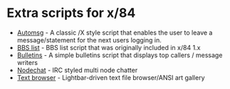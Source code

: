 # Extra scripts for x/84

- [Automsg](https://github.com/x84-extras/automsg) - A classic /X style script that enables the user to leave a message/statement for the next users logging in.
- [BBS list](https://github.com/x84-extras/bbslist) - BBS list script that was originally included in x/84 1.x
- [Bulletins](https://github.com/x84-extras/bulletins) - A simple bulletins script that displays top callers / message writers
- [Nodechat](https://github.com/x84-extras/nodechat) - IRC styled multi node chatter
- [Text browser](https://github.com/x84-extras/textbrowse) - Lightbar-driven text file browser/ANSI art gallery
